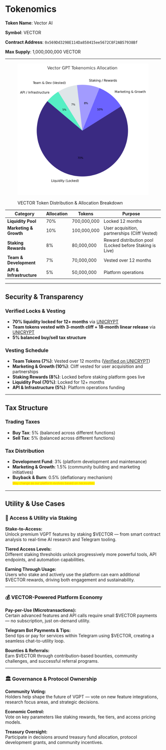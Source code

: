 # Tokenomics

**Token Name**: Vector AI

**Symbol**: VECTOR

**Contract Address**: `0x569Dd3298E114Da858415ee5672C8F2AB57938Bf`

**Max Supply**: 1,000,000,000 VECTOR

***



<figure><img src="assets/vector_gpt_tokenomics_pie.png" alt="VECTOR Token Allocation" width="563"><figcaption><p>VECTOR Token Distribution &#x26; Allocation Breakdown</p></figcaption></figure>

| Category                 | Allocation | Tokens      | Purpose                                                  |
| ------------------------ | ---------- | ----------- | -------------------------------------------------------- |
| **Liquidity Pool**       | 70%        | 700,000,000 | Locked 12 months                                         |
| **Marketing & Growth**   | 10%        | 100,000,000 | User acquisition, partnerships (Cliff Vested)            |
| **Staking Rewards**      | 8%         | 80,000,000  | Reward distribution pool (Locked before Staking is Live) |
| **Team & Development**   | 7%         | 70,000,000  | Vested over 12 months                                    |
| **API & Infrastructure** | 5%         | 50,000,000  | Platform operations                                      |

***

## Security & Transparency

### Verified Locks & Vesting

* **70% liquidity locked for 12+ months** via [UNICRYPT](https://app.uncx.network/lockers/univ2/chain/1/address/0x0a52a68f468719c8ab0bb1c083040c051480680e/lock/0x663a5c229c09b049e36dcc11a9b0d4a8eb9db2140x0a52a68f468719c8ab0bb1c083040c051480680e0)
* **Team tokens vested with 3-month cliff + 18-month linear release** via [UNICRYPT](https://app.uncx.network/lockers/token/chain/1/address/0x569dd3298e114da858415ee5672c8f2ab57938bf)
* **5% balanced buy/sell tax structure**

### Vesting Schedule

* **Team Tokens (7%)**: Vested over 12 months ([Verified on UNICRYPT](https://app.uncx.network/lockers/token/chain/1/address/0x569dd3298e114da858415ee5672c8f2ab57938bf))
* **Marketing & Growth (10%)**: Cliff vested for user acquisition and partnerships
* **Staking Rewards (8%)**: Locked before staking platform goes live
* **Liquidity Pool (70%)**: Locked for 12+ months
* **API & Infrastructure (5%)**: Platform operations funding



***

## Tax Structure

### Trading Taxes

* **Buy Tax**: 5% (balanced across different functions)
* **Sell Tax**: 5% (balanced across different functions)

### Tax Distribution

* **Development Fund**: 3% (platform development and maintenance)
* **Marketing & Growth**: 1.5% (community building and marketing initiatives)
* **Buyback & Burn**: 0.5% (deflationary mechanism)\
  <sup><sub><mark style="color:orange;">May change as our platform evolves based on necessities<mark style="color:orange;"><sub></sup>

***

## Utility & Use Cases

### 🔐 Access & Utility via Staking

**Stake-to-Access:**\
Unlock premium VGPT features by staking $VECTOR — from smart contract analysis to real-time AI research and Telegram tooling.

**Tiered Access Levels:**\
Different staking thresholds unlock progressively more powerful tools, API endpoints, and automation capabilities.

**Earning Through Usage:**\
Users who stake and actively use the platform can earn additional $VECTOR rewards, driving both engagement and sustainability.

***

### 💰 VECTOR-Powered Platform Economy

**Pay-per-Use (Microtransactions):**\
Certain advanced features and API calls require small $VECTOR payments — no subscription, just on-demand utility.

**Telegram Bot Payments & Tips:**\
Send tips or pay for services within Telegram using $VECTOR, creating a seamless chat-to-utility loop.

**Bounties & Referrals:**\
Earn $VECTOR through contribution-based bounties, community challenges, and successful referral programs.

***

### 🏛️ Governance & Protocol Ownership

**Community Voting:**\
Holders help shape the future of VGPT — vote on new feature integrations, research focus areas, and strategic decisions.

**Economic Control:**\
Vote on key parameters like staking rewards, fee tiers, and access pricing models.

**Treasury Oversight:**\
Participate in decisions around treasury fund allocation, protocol development grants, and community incentives.

